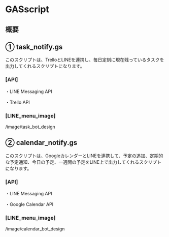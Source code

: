 # GASscript

## 概要

## ① task_notify.gs
このスクリプトは、TrelloとLINEを連携し、毎日定刻に現在残っているタスクを出力してくれるスクリプトになります。


### [API]
・LINE Messaging API

・Trello API


### [LINE_menu_image]
/image/task_bot_design




## ② calendar_notify.gs
このスクリプトは、GoogleカレンダーとLINEを連携して、予定の追加、定期的な予定通知、今日の予定、一週間の予定をLINE上で出力してくれるスクリプトになります。


### [API]
・LINE Messaging API

・Google Calendar API


### [LINE_menu_image]
/image/calendar_bot_design
